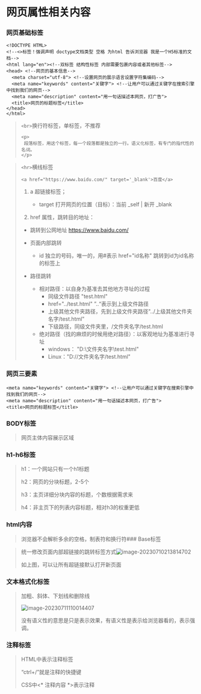 # 网页属性相关内容

### 网页基础标签

```
<!DOCTYPE HTML>
<!--<>标签！强调声明 doctype文档类型 空格 为html 告诉浏览器 我是一个H5标准的文档-->
<html lang="en"><!--双标签 结构性标签 内部需要包裹内容或者其他标签-->
<head> <!--网页的基本信息-->
  <meta charset="utf-8"> <!--设置网页的展示语言设置字符集编码-->
  <meta name="keywords" content="关键字"> <!--让用户可以通过关键字在搜索引擎中找到我们的网页-->
  <meta name="description" content="用一句话描述本网页，打广告">
  <title>网页的标题标签</title>
</head>    
</html>
```

> `<br>`换行符标签，单标签，不推荐
>
> ``` 
> <p>
>  段落标签，用这个标签，每一个段落都是独立的一行。语义化标签，有专门的指代性的名词。 
> </p>
> ```

> `<hr>`横线标签
>
> `<a href="https://www.baidu.com/" target='_blank'>百度</a>`
>
> 1. a 超链接标签；
>    + target 打开网页的位置（目标）：当前 _self | 新开 _blank
>
> 2. href 属性，跳转目的地址：
>
> + 跳转到公网地址 https://www.baidu.com/
>
> + 页面内部跳转
>   + id 独立的号码，唯一的，用#表示 href="id名称" 跳转到id为id名称的标签上
> + 路径跳转
>   + 相对路径：以自身为基准去其他地方寻址的过程
>     + 同级文件路径 "test.html"
>     + href="../test.html"  ”..“表示到上级文件路径
>     + 上级其他文件夹路径，先到上级文件夹路径"../上级其他文件夹名字/test.html"
>     + 下级路径，同级文件夹里，/文件夹名字/test.html
>   + 绝对路径（找的麻烦的时候用绝对路径）：以客观地址为基准进行寻址
>     + windows： "D:\文件夹名字\test.html"
>     + Linux："D://文件夹名字/test.html"
### 网页三要素

```
<meta name="keywords" content="关键字"> <!--让用户可以通过关键字在搜索引擎中找到我们的网页-->
<meta name="description" content="用一句话描述本网页，打广告">
<title>网页的标题标签</title>
```

### BODY标签

> 网页主体内容展示区域

### h1-h6标签

> h1：一个网站只有一个h1标题
>
> h2：网页的分块标题，2-5个
>
> h3：主页详细分块内容的标题，个数根据需求来
>
> h4：非主页下的列表内容标题，相对h3的权重更低

### html内容

> 浏览器不会解析多余的空格，制表符和换行符### Base标签

> 统一修改页面内部超链接的跳转标签方式![image-20230710213814702](C:\Users\Xie\AppData\Roaming\Typora\typora-user-images\image-20230710213814702.png)
>
> 如上图，可以让所有超链接默认打开新页面

### 文本格式化标签

> 加粗、斜体、下划线和删除线
>
> ![image-20230711110014407](C:\Users\Xie\AppData\Roaming\Typora\typora-user-images\image-20230711110014407.png)
>
> 没有语义性的意思是只是表示效果，有语义性是表示给浏览器看的，表示强调。 

### 注释标签

> HTML中<!-- 注释内容-->表示注释标签
>
> “ctrl+/”就是注释的快捷键
>
> CSS中<* 注释内容 *>表示注释
>
> 
